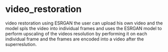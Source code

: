 # video_restoration
video restoration using ESRGAN
the user can upload his own video and the model spls the video into individual frames and uses the ESRGAN model to perform upscaling of the videos resolution by performing it on each individual frame and the frames are encoded into a video after the superreslution. 
